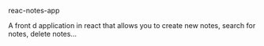 reac-notes-app

A front d application in react that allows you to create new notes, search for notes, delete notes...
